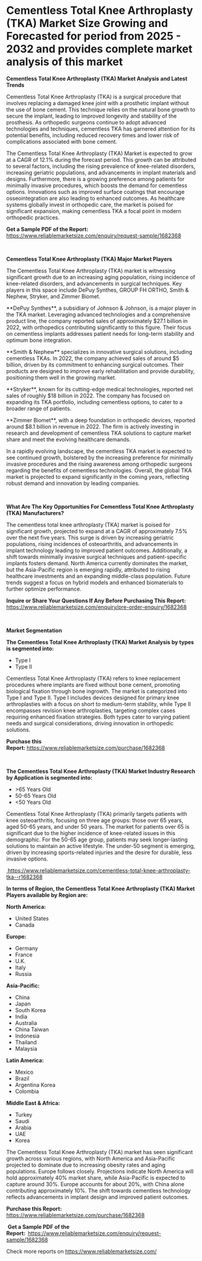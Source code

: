 <p><h1>Cementless Total Knee Arthroplasty (TKA) Market Size Growing and Forecasted for period from 2025 - 2032 and provides complete market analysis of this market</h1></p><p><strong>Cementless Total Knee Arthroplasty (TKA) Market Analysis and Latest Trends</strong></p>
<p><p>Cementless Total Knee Arthroplasty (TKA) is a surgical procedure that involves replacing a damaged knee joint with a prosthetic implant without the use of bone cement. This technique relies on the natural bone growth to secure the implant, leading to improved longevity and stability of the prosthesis. As orthopedic surgeons continue to adopt advanced technologies and techniques, cementless TKA has garnered attention for its potential benefits, including reduced recovery times and lower risk of complications associated with bone cement.</p><p>The Cementless Total Knee Arthroplasty (TKA) Market is expected to grow at a CAGR of 12.1% during the forecast period. This growth can be attributed to several factors, including the rising prevalence of knee-related disorders, increasing geriatric populations, and advancements in implant materials and designs. Furthermore, there is a growing preference among patients for minimally invasive procedures, which boosts the demand for cementless options. Innovations such as improved surface coatings that encourage osseointegration are also leading to enhanced outcomes. As healthcare systems globally invest in orthopedic care, the market is poised for significant expansion, making cementless TKA a focal point in modern orthopedic practices.</p></p>
<p><strong>Get a Sample PDF of the Report:&nbsp;</strong> <a href="https://www.reliablemarketsize.com/enquiry/request-sample/1682368?utm_campaign=3201&utm_medium=2&utm_source=Github&utm_content=ia&utm_term=26032025&utm_id=cementless-total-knee-arthroplasty-tka">https://www.reliablemarketsize.com/enquiry/request-sample/1682368</a></p>
<p>&nbsp;</p>
<p><strong>Cementless Total Knee Arthroplasty (TKA) Major Market Players</strong></p>
<p><p>The Cementless Total Knee Arthroplasty (TKA) market is witnessing significant growth due to an increasing aging population, rising incidence of knee-related disorders, and advancements in surgical techniques. Key players in this space include DePuy Synthes, GROUP FH ORTHO, Smith & Nephew, Stryker, and Zimmer Biomet.</p><p>**DePuy Synthes**, a subsidiary of Johnson & Johnson, is a major player in the TKA market. Leveraging advanced technologies and a comprehensive product line, the company reported sales of approximately $27.1 billion in 2022, with orthopedics contributing significantly to this figure. Their focus on cementless implants addresses patient needs for long-term stability and optimum bone integration.</p><p>**Smith & Nephew** specializes in innovative surgical solutions, including cementless TKAs. In 2022, the company achieved sales of around $5 billion, driven by its commitment to enhancing surgical outcomes. Their products are designed to improve early rehabilitation and provide durability, positioning them well in the growing market.</p><p>**Stryker**, known for its cutting-edge medical technologies, reported net sales of roughly $18 billion in 2022. The company has focused on expanding its TKA portfolio, including cementless options, to cater to a broader range of patients.</p><p>**Zimmer Biomet**, with a deep foundation in orthopedic devices, reported around $8.1 billion in revenue in 2022. The firm is actively investing in research and development of cementless TKA solutions to capture market share and meet the evolving healthcare demands.</p><p>In a rapidly evolving landscape, the cementless TKA market is expected to see continued growth, bolstered by the increasing preference for minimally invasive procedures and the rising awareness among orthopedic surgeons regarding the benefits of cementless technologies. Overall, the global TKA market is projected to expand significantly in the coming years, reflecting robust demand and innovation by leading companies.</p></p>
<p>&nbsp;</p>
<p><strong>What Are The Key Opportunities For Cementless Total Knee Arthroplasty (TKA) Manufacturers?</strong></p>
<p><p>The cementless total knee arthroplasty (TKA) market is poised for significant growth, projected to expand at a CAGR of approximately 7.5% over the next five years. This surge is driven by increasing geriatric populations, rising incidences of osteoarthritis, and advancements in implant technology leading to improved patient outcomes. Additionally, a shift towards minimally invasive surgical techniques and patient-specific implants fosters demand. North America currently dominates the market, but the Asia-Pacific region is emerging rapidly, attributed to rising healthcare investments and an expanding middle-class population. Future trends suggest a focus on hybrid models and enhanced biomaterials to further optimize performance.</p></p>
<p><strong>Inquire or Share Your Questions If Any Before Purchasing This Report:</strong> <a href="https://www.reliablemarketsize.com/enquiry/pre-order-enquiry/1682368?utm_campaign=3201&utm_medium=2&utm_source=Github&utm_content=ia&utm_term=26032025&utm_id=cementless-total-knee-arthroplasty-tka">https://www.reliablemarketsize.com/enquiry/pre-order-enquiry/1682368</a></p>
<p>&nbsp;</p>
<p><strong>Market Segmentation</strong></p>
<p><strong>The Cementless Total Knee Arthroplasty (TKA) Market Analysis by types is segmented into:</strong></p>
<p><ul><li>Type I</li><li>Type II</li></ul></p>
<p><p>Cementless Total Knee Arthroplasty (TKA) refers to knee replacement procedures where implants are fixed without bone cement, promoting biological fixation through bone ingrowth. The market is categorized into Type I and Type II. Type I includes devices designed for primary knee arthroplasties with a focus on short to medium-term stability, while Type II encompasses revision knee arthroplasties, targeting complex cases requiring enhanced fixation strategies. Both types cater to varying patient needs and surgical considerations, driving innovation in orthopedic solutions.</p></p>
<p><strong>Purchase this Report:&nbsp;</strong><a href="https://www.reliablemarketsize.com/purchase/1682368?utm_campaign=3201&utm_medium=2&utm_source=Github&utm_content=ia&utm_term=26032025&utm_id=cementless-total-knee-arthroplasty-tka">https://www.reliablemarketsize.com/purchase/1682368</a></p>
<p>&nbsp;</p>
<p><strong>The Cementless Total Knee Arthroplasty (TKA) Market Industry Research by Application is segmented into:</strong></p>
<p><ul><li>>65 Years Old</li><li>50-65 Years Old</li><li><50 Years Old</li></ul></p>
<p><p>Cementless Total Knee Arthroplasty (TKA) primarily targets patients with knee osteoarthritis, focusing on three age groups: those over 65 years, aged 50-65 years, and under 50 years. The market for patients over 65 is significant due to the higher incidence of knee-related issues in this demographic. For the 50-65 age group, patients may seek longer-lasting solutions to maintain an active lifestyle. The under-50 segment is emerging, driven by increasing sports-related injuries and the desire for durable, less invasive options.</p></p>
<p><a href="https://www.reliablemarketsize.com/cementless-total-knee-arthroplasty-tka--r1682368?utm_campaign=3201&utm_medium=2&utm_source=Github&utm_content=ia&utm_term=26032025&utm_id=cementless-total-knee-arthroplasty-tka">&nbsp;https://www.reliablemarketsize.com/cementless-total-knee-arthroplasty-tka--r1682368</a></p>
<p><strong>In terms of Region, the Cementless Total Knee Arthroplasty (TKA) Market Players available by Region are:</strong></p>
<p>
    <p> <strong> North America: </strong>
        <ul>
            <li>United States</li>
            <li>Canada</li>
        </ul>
        </p> 
    <p> <strong> Europe: </strong>
        <ul>
            <li>Germany</li>
            <li>France</li>
            <li>U.K.</li>
            <li>Italy</li>
            <li>Russia</li>
        </ul>
        </p> 
    <p> <strong> Asia-Pacific: </strong>
        <ul>
            <li>China</li>
            <li>Japan</li>
            <li>South Korea</li>
            <li>India</li>
            <li>Australia</li>
            <li>China Taiwan</li>
            <li>Indonesia</li>
            <li>Thailand</li>
            <li>Malaysia</li>
        </ul>
        </p> 
    <p> <strong> Latin America: </strong>
        <ul>
            <li>Mexico</li>
            <li>Brazil</li>
            <li>Argentina Korea</li>
            <li>Colombia</li>
        </ul>
        </p> 
    <p> <strong> Middle East & Africa: </strong>
        <ul>
            <li>Turkey</li>
            <li>Saudi</li>
            <li>Arabia</li>
            <li>UAE</li>
            <li>Korea</li>
        </ul>
    </p>
    </p>
<p><p>The Cementless Total Knee Arthroplasty (TKA) market has seen significant growth across various regions, with North America and Asia-Pacific projected to dominate due to increasing obesity rates and aging populations. Europe follows closely. Projections indicate North America will hold approximately 40% market share, while Asia-Pacific is expected to capture around 30%. Europe accounts for about 20%, with China alone contributing approximately 10%. The shift towards cementless technology reflects advancements in implant design and improved patient outcomes.</p></p>
<p><strong>Purchase this Report: </strong><a href="https://www.reliablemarketsize.com/purchase/1682368?utm_campaign=3201&utm_medium=2&utm_source=Github&utm_content=ia&utm_term=26032025&utm_id=cementless-total-knee-arthroplasty-tka">https://www.reliablemarketsize.com/purchase/1682368</a></p>
<p>&nbsp;<strong>Get a Sample PDF of the Report:&nbsp;&nbsp;</strong><a href="https://www.reliablemarketsize.com/enquiry/request-sample/1682368?utm_campaign=3201&utm_medium=2&utm_source=Github&utm_content=ia&utm_term=26032025&utm_id=cementless-total-knee-arthroplasty-tka">https://www.reliablemarketsize.com/enquiry/request-sample/1682368</a></p>
<p><strong></strong></p>
<p>Check more reports on <a href="https://www.reliablemarketsize.com/?utm_campaign=3201&utm_medium=2&utm_source=Github&utm_content=ia&utm_term=26032025&utm_id=cementless-total-knee-arthroplasty-tka">https://www.reliablemarketsize.com/</a></p>